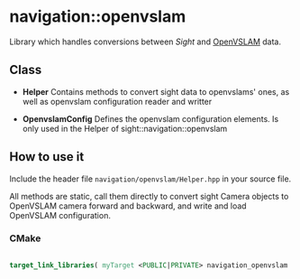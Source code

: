 # navigation::openvslam

Library which handles conversions between _Sight_ and [OpenVSLAM](https://github.com/xdspacelab/openvslam) data.

## Class

- **Helper**
  Contains methods to convert sight data to openvslams' ones, as well as openvslam configuration reader and writter

- **OpenvslamConfig**
   Defines the openvslam configuration elements. Is only used in the Helper of sight::navigation::openvslam


## How to use it

Include the header file `navigation/openvslam/Helper.hpp` in your source file.

All methods are static, call them directly to convert sight Camera objects to OpenVSLAM camera forward and backward, and write and load OpenVSLAM configuration.  

### CMake

```cmake

target_link_libraries( myTarget <PUBLIC|PRIVATE> navigation_openvslam ...)
```
